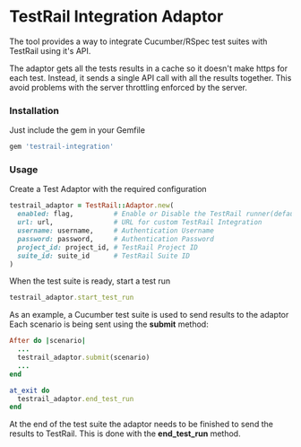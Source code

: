 TestRail Integration Adaptor
============================

The tool provides a way to integrate Cucumber/RSpec test suites with
TestRail using it's API. 

The adaptor gets all the tests results in a cache so it doesn't make
https for each test. Instead, it sends a single API call with all the
results together. This avoid problems with the server throttling enforced
by the server.

### Installation

Just include the gem in your Gemfile

```ruby
gem 'testrail-integration'
```

### Usage

Create a Test Adaptor with the required configuration

```ruby
testrail_adaptor = TestRail::Adaptor.new(
  enabled: flag,          # Enable or Disable the TestRail runner(default: false)
  url: url,               # URL for custom TestRail Integration
  username: username,     # Authentication Username
  password: password,     # Authentication Password
  project_id: project_id, # TestRail Project ID
  suite_id: suite_id      # TestRail Suite ID
)
```

When the test suite is ready, start a test run

```ruby
testrail_adaptor.start_test_run
```

As an example, a Cucumber test suite is used to send results to the adaptor
Each scenario is being sent using the **submit** method:

```ruby
After do |scenario|
  ...
  testrail_adaptor.submit(scenario)
  ...
end

at_exit do
  testrail_adaptor.end_test_run
end
```

At the end of the test suite the adaptor needs to be finished to send the results
to TestRail. This is done with the **end_test_run** method.
